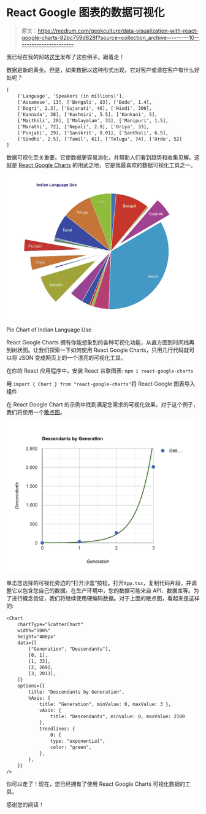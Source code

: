 # React Google 图表的数据可视化

> 原文：<https://medium.com/geekculture/data-visualization-with-react-google-charts-82bc759d828f?source=collection_archive---------10----------------------->

我已经在我的网站[这里](https://michaeldfaber.github.io/#/google-charts)发布了这些例子。跟着走！

数据是新的黄金。但是，如果数据以这种形式出现，它对客户或潜在客户有什么好处呢？

```
[
    ['Language', 'Speakers (in millions)'],
    ['Assamese', 13], ['Bengali', 83], ['Bodo', 1.4],
    ['Dogri', 2.3], ['Gujarati', 46], ['Hindi', 300],
    ['Kannada', 38], ['Kashmiri', 5.5], ['Konkani', 5],
    ['Maithili', 20], ['Malayalam', 33], ['Manipuri', 1.5],
    ['Marathi', 72], ['Nepali', 2.9], ['Oriya', 33],
    ['Punjabi', 29], ['Sanskrit', 0.01], ['Santhali', 6.5],
    ['Sindhi', 2.5], ['Tamil', 61], ['Telugu', 74], ['Urdu', 52]
]
```

数据可视化至关重要。它使数据更容易消化，并帮助人们看到趋势和收集见解。这就是 [React Google Charts](https://www.react-google-charts.com/examples) 的用武之地，它是我最喜欢的数据可视化工具之一。

![](img/ee00193a305f94117d7b9d2112c6652c.png)

Pie Chart of Indian Language Use

React Google Charts 拥有你能想象到的各种可视化功能，从直方图到时间线再到树状图。让我们探索一下如何使用 React Google Charts，只用几行代码就可以将 JSON 变成网页上的一个漂亮的可视化工具。

在你的 React 应用程序中，安装 React 谷歌图表:
`npm i react-google-charts`

用
`import { Chart } from "react-google-charts"`将 React Google 图表导入组件

在 React Google Chart 的示例中找到满足您需求的可视化效果。对于这个例子，我们将使用一个[散点图](https://www.react-google-charts.com/examples/scatter-chart#changing-the-color)。

![](img/79cb3f01dbd65c88b66e5533c4262146.png)

单击您选择的可视化旁边的“打开沙盒”按钮。打开`App.tsx`，复制代码片段，并调整它以包含您自己的数据。在生产环境中，您的数据可能来自 API、数据库等。为了进行概念验证，我们将继续使用硬编码数据。对于上面的散点图，看起来是这样的:

```
<Chart
    chartType="ScatterChart"
    width="100%"
    height="400px"
    data={[
        ["Generation", "Descendants"],
        [0, 1],
        [1, 33],
        [2, 269],
        [3, 2013],
    ]}
    options={{
        title: "Descendants by Generation",
        hAxis: { 
            title: "Generation", minValue: 0, maxValue: 3 },
            vAxis: { 
                title: "Descendants", minValue: 0, maxValue: 2100 
            },
            trendlines: {
                0: {
                type: "exponential",
                color: "green",
            },
        },
    }}
/>
```

你可以走了！现在，您已经拥有了使用 React Google Charts 可视化数据的工具。

感谢您的阅读！